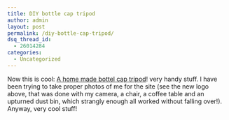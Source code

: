 ```yaml
---
title: DIY bottle cap tripod
author: admin
layout: post
permalink: /diy-bottle-cap-tripod/
dsq_thread_id:
  - 26014284
categories:
  - Uncategorized
---
```

Now this is cool: [A home made bottel cap tripod][1]! very handy stuff. I have been trying to take proper photos of me for the site (see the new logo above, that was done with my camera, a chair, a coffee table and an upturned dust bin, which strangly enough all worked without falling over!). Anyway, very cool stuff!

 [1]: http://www.jakeludington.com/archives/000227.html